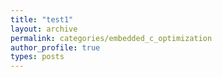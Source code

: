 ```yaml
---
title: "test1"
layout: archive
permalink: categories/embedded_c_optimization
author_profile: true
types: posts
---
```

